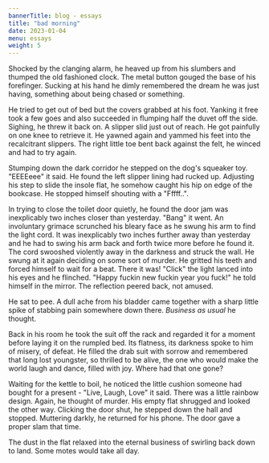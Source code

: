 ```yaml
---
bannerTitle: blog - essays
title: "bad morning"
date: 2023-01-04
menu: essays
weight: 5
---
```


Shocked by the clanging alarm, he heaved up from his slumbers and thumped the
old fashioned clock. The metal button gouged the base of his forefinger. Sucking
at his hand he dimly remembered the dream he was just having, something about
being chased or something. 

He tried to get out of bed but the covers grabbed at his foot. Yanking it free
took a few goes and also succeeded in flumping half the duvet off the side.
Sighing, he threw it back on. A slipper slid just out of reach. He got
painfully on one knee to retrieve it. He yawned again and yammed his feet into
the recalcitrant slippers. The right little toe bent back against the felt, he
winced and had to try again. 

Stumping down the dark corridor he stepped on the dog's squeaker toy. "EEEEeee"
it said. He found the left slipper lining had rucked up. Adjusting his step to
slide the insole flat, he somehow caught his hip on edge of the bookcase. He
stopped himself shouting with a "Fffff..". 

In trying to close the toilet door quietly, he found the door jam was
inexplicably two inches closer than yesterday. "Bang" it went. An involuntary
grimace scrunched his bleary face as he swung his arm to find the light cord.
It was inexplicably two inches further away than yesterday and he had to swing
his arm back and forth twice more before he found it. The cord swooshed
violently away in the darkness and struck the wall. He swung at it again
deciding on some sort of murder. He gritted his teeth and forced himself to
wait for a beat. There it was! "Click" the light lanced into his eyes and he
flinched. "Happy fuckin new fuckin year you fuck!" he told himself in the
mirror. The reflection peered back, not amused. 

He sat to pee. A dull ache from his bladder came together with a sharp little
spike of stabbing pain somewhere down there. *Business as usual* he thought.

Back in his room he took the suit off the rack and regarded it for a moment
before laying it on the rumpled bed. Its flatness, its darkness spoke to him of
misery, of defeat. He filled the drab suit with sorrow and remembered that long
lost youngster, so thrilled to be alive, the one who would make the world laugh
and dance, filled with joy. Where had that one gone? 

Waiting for the kettle to boil, he noticed the little cushion someone had
bought for a present - "Live, Laugh, Love" it said. There was a little rainbow
design. Again, he thought of murder. His empty flat shrugged and looked the
other way. Clicking the door shut, he stepped down the hall and stopped.
Muttering darkly, he returned for his phone. The door gave a proper slam that
time. 

The dust in the flat relaxed into the eternal business of swirling back
down to land. Some motes would take all day. 

